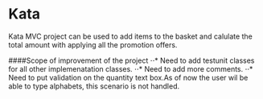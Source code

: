 # Kata
Kata MVC project can be used to add items to the basket and calulate the total amount with applying all the promotion offers.


####Scope of improvement of the project
⋅⋅* Need to add testunit classes for all other implemenatation classes.
⋅⋅* Need to add more comments.
⋅⋅* Need to put validation on the quantity text box.As of now the user wil be able to type alphabets, this scenario is not handled.

